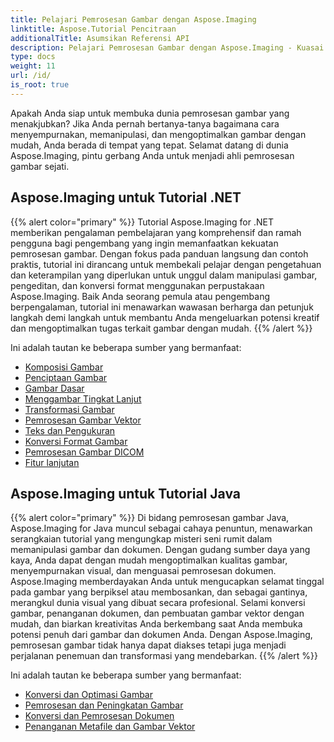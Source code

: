 ```yaml
---
title: Pelajari Pemrosesan Gambar dengan Aspose.Imaging
linktitle: Aspose.Tutorial Pencitraan
additionalTitle: Asumsikan Referensi API
description: Pelajari Pemrosesan Gambar dengan Aspose.Imaging - Kuasai seni manipulasi dan penyempurnaan gambar dengan Aspose.Imaging. Selami dunia pemrosesan gambar tingkat lanjut saat ini.
type: docs
weight: 11
url: /id/
is_root: true
---
```


Apakah Anda siap untuk membuka dunia pemrosesan gambar yang menakjubkan? Jika Anda pernah bertanya-tanya bagaimana cara menyempurnakan, memanipulasi, dan mengoptimalkan gambar dengan mudah, Anda berada di tempat yang tepat. Selamat datang di dunia Aspose.Imaging, pintu gerbang Anda untuk menjadi ahli pemrosesan gambar sejati.

## Aspose.Imaging untuk Tutorial .NET
{{% alert color="primary" %}}
Tutorial Aspose.Imaging for .NET memberikan pengalaman pembelajaran yang komprehensif dan ramah pengguna bagi pengembang yang ingin memanfaatkan kekuatan pemrosesan gambar. Dengan fokus pada panduan langsung dan contoh praktis, tutorial ini dirancang untuk membekali pelajar dengan pengetahuan dan keterampilan yang diperlukan untuk unggul dalam manipulasi gambar, pengeditan, dan konversi format menggunakan perpustakaan Aspose.Imaging. Baik Anda seorang pemula atau pengembang berpengalaman, tutorial ini menawarkan wawasan berharga dan petunjuk langkah demi langkah untuk membantu Anda mengeluarkan potensi kreatif dan mengoptimalkan tugas terkait gambar dengan mudah.
{{% /alert %}}

Ini adalah tautan ke beberapa sumber yang bermanfaat:
 
- [Komposisi Gambar](./net/image-composition/)
- [Penciptaan Gambar](./net/image-creation/)
- [Gambar Dasar](./net/basic-drawing/)
- [Menggambar Tingkat Lanjut](./net/advanced-drawing/)
- [Transformasi Gambar](./net/image-transformation/)
- [Pemrosesan Gambar Vektor](./net/vector-image-processing/)
- [Teks dan Pengukuran](./net/text-and-measurements/)
- [Konversi Format Gambar](./net/image-format-conversion/)
- [Pemrosesan Gambar DICOM](./net/dicom-image-processing/)
- [Fitur lanjutan](./net/advanced-features/)


## Aspose.Imaging untuk Tutorial Java
{{% alert color="primary" %}}
Di bidang pemrosesan gambar Java, Aspose.Imaging for Java muncul sebagai cahaya penuntun, menawarkan serangkaian tutorial yang mengungkap misteri seni rumit dalam memanipulasi gambar dan dokumen. Dengan gudang sumber daya yang kaya, Anda dapat dengan mudah mengoptimalkan kualitas gambar, menyempurnakan visual, dan menguasai pemrosesan dokumen. Aspose.Imaging memberdayakan Anda untuk mengucapkan selamat tinggal pada gambar yang berpiksel atau membosankan, dan sebagai gantinya, merangkul dunia visual yang dibuat secara profesional. Selami konversi gambar, penanganan dokumen, dan pembuatan gambar vektor dengan mudah, dan biarkan kreativitas Anda berkembang saat Anda membuka potensi penuh dari gambar dan dokumen Anda. Dengan Aspose.Imaging, pemrosesan gambar tidak hanya dapat diakses tetapi juga menjadi perjalanan penemuan dan transformasi yang mendebarkan.
{{% /alert %}}

Ini adalah tautan ke beberapa sumber yang bermanfaat:
 
- [Konversi dan Optimasi Gambar](./java/image-conversion-and-optimization/)
- [Pemrosesan dan Peningkatan Gambar](./java/image-processing-and-enhancement/)
- [Konversi dan Pemrosesan Dokumen](./java/document-conversion-and-processing/)
- [Penanganan Metafile dan Gambar Vektor](./java/metafile-and-vector-image-handling/)

